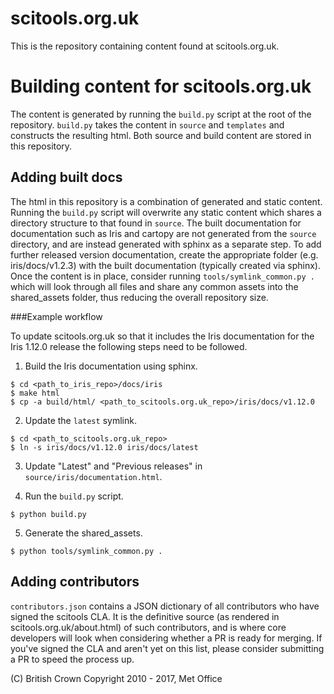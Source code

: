 scitools.org.uk
===============

This is the repository containing content found at scitools.org.uk.

Building content for scitools.org.uk
====================================

The content is generated by running the ``build.py`` script at the root of the
repository. ``build.py`` takes the content in ``source`` and ``templates`` and
constructs the resulting html. Both source and build content are stored in this
repository.


Adding built docs
-----------------

The html in this repository is a combination of generated and static content.
Running the ``build.py`` script will overwrite any static content which shares
a directory structure to that found in ``source``. The built documentation for
documentation such as Iris and cartopy are not generated from the ``source``
directory, and are instead generated with sphinx as a separate step. To add
further released version documentation, create the appropriate folder
(e.g. iris/docs/v1.2.3) with the built documentation (typically created via
sphinx). Once the content is in place, consider running
``tools/symlink_common.py .`` which will look through all files and share any
common assets into the shared_assets folder, thus reducing the overall
repository size.


###Example workflow

To update scitools.org.uk so that it includes the Iris documentation for the
Iris 1.12.0 release the following steps need to be followed.

1. Build the Iris documentation using sphinx.
```
$ cd <path_to_iris_repo>/docs/iris
$ make html
$ cp -a build/html/ <path_to_scitools.org.uk_repo>/iris/docs/v1.12.0
```

2. Update the `latest` symlink.
```
$ cd <path_to_scitools.org.uk_repo>
$ ln -s iris/docs/v1.12.0 iris/docs/latest
```

3. Update "Latest" and "Previous releases" in `source/iris/documentation.html`.

4. Run the ``build.py`` script.
```
$ python build.py
```

5. Generate the shared_assets.
```
$ python tools/symlink_common.py .
```


Adding contributors
-------------------

``contributors.json`` contains a JSON dictionary of all contributors who have
signed the scitools CLA. It is the definitive source (as rendered in
scitools.org.uk/about.html) of such contributors, and is where core developers
will look when considering whether a PR is ready for merging. If you've signed
the CLA and aren't yet on this list, please consider submitting a PR to speed
the process up. 


(C) British Crown Copyright 2010 - 2017, Met Office

